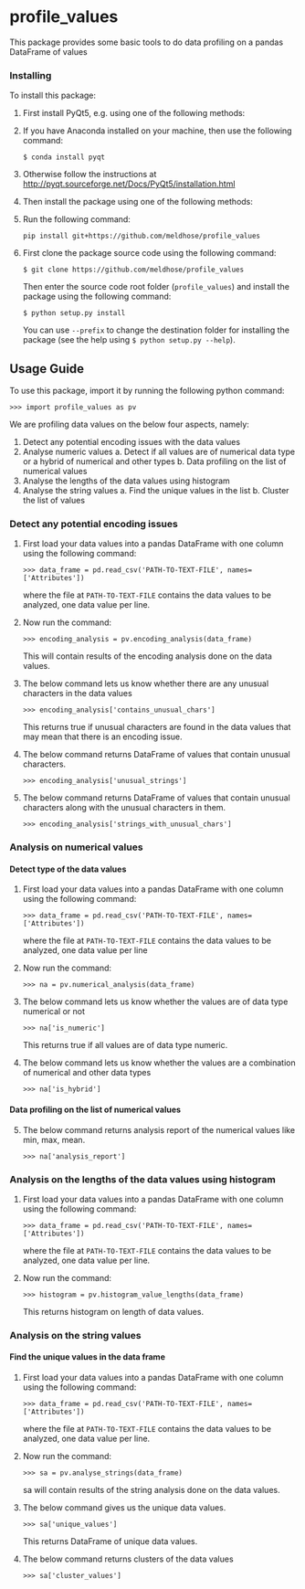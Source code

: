 # profile_values

This package provides some basic tools to do data profiling on a pandas DataFrame of values

### Installing
To install this package:

1. First install PyQt5, e.g. using one of the following methods:

  1. If you have Anaconda installed on your machine, then use the following command:

     ```$ conda install pyqt```

  2. Otherwise follow the instructions at http://pyqt.sourceforge.net/Docs/PyQt5/installation.html

2. Then install the package using one of the following methods:

  1. Run the following command:

     ```pip install git+https://github.com/meldhose/profile_values```
	 
  2. First clone the package source code using the following command:

     ```$ git clone https://github.com/meldhose/profile_values```

     Then enter the source code root folder (```profile_values```) and install the package using the following command:

     ```$ python setup.py install```

     You can use ```--prefix``` to change the destination folder for installing the package (see the help using ```$ python setup.py --help```).


## Usage Guide ##

To use this package, import it by running the following python command:

   ```>>> import profile_values as pv```

We are profiling data values on the below four aspects, namely:

1. Detect any potential encoding issues with the data values
2. Analyse numeric values
	a. Detect if all values are of numerical data type or a hybrid of numerical and other types
  	b. Data profiling on the list of numerical values
3. Analyse the lengths of the data values using histogram
4. Analyse the string values
 	 a. Find the unique values in the list
 	 b. Cluster the list of values

### Detect any potential encoding issues ###

1. First load your data values into a pandas DataFrame with one column using the following command:

   ```>>> data_frame = pd.read_csv('PATH-TO-TEXT-FILE', names=['Attributes'])```
  
   where the file at ```PATH-TO-TEXT-FILE``` contains the data values to be analyzed, one data value per line.

2. Now run the command:

   ```>>> encoding_analysis = pv.encoding_analysis(data_frame)```
  
   This will contain results of the encoding analysis done on the data values.
 
3. The below command lets us know whether there are any unusual characters in the data values
 
    ```>>> encoding_analysis['contains_unusual_chars']```
    
    This returns true if unusual characters are found in the data values that may mean that there is an encoding issue.
  
4. The below command returns DataFrame of values that contain unusual characters.
 
     ```>>> encoding_analysis['unusual_strings']```
     
5. The below command returns DataFrame of values that contain unusual characters along with the unusual characters in them.
 
     ```>>> encoding_analysis['strings_with_unusual_chars']```



###  Analysis on numerical values ###

#### Detect type of the data values ####

1. First load your data values into a pandas DataFrame with one column using the following command:

   ```>>> data_frame = pd.read_csv('PATH-TO-TEXT-FILE', names=['Attributes'])```
  
   where the file at ```PATH-TO-TEXT-FILE``` contains the data values to be analyzed, one data value per line

2. Now run the command:

   ```>>> na = pv.numerical_analysis(data_frame)```

3. The below command lets us know whether the values are of data type numerical or not
 
    ```>>> na['is_numeric']```
    
    This returns true if all values are of data type numeric.
  
4. The below command lets us know whether the values are a combination of numerical and other data types
 
     ```>>> na['is_hybrid']```
     
#### Data profiling on the list of numerical values ####
     
5. The below command returns analysis report of the numerical values like min, max, mean.
 
     ```>>> na['analysis_report']```

### Analysis on the lengths of the data values using histogram ###

1. First load your data values into a pandas DataFrame with one column using the following command:

   ```>>> data_frame = pd.read_csv('PATH-TO-TEXT-FILE', names=['Attributes'])```
  
   where the file at ```PATH-TO-TEXT-FILE``` contains the data values to be analyzed, one data value per line.
   
2. Now run the command:

   ```>>> histogram = pv.histogram_value_lengths(data_frame)```
   
   This returns histogram on length of data values.
   
### Analysis on the string values ###

#### Find the unique values in the data frame ####

1. First load your data values into a pandas DataFrame with one column using the following command:

   ```>>> data_frame = pd.read_csv('PATH-TO-TEXT-FILE', names=['Attributes'])```
  
   where the file at ```PATH-TO-TEXT-FILE``` contains the data values to be analyzed, one data value per line.
   
2. Now run the command:

   ```>>> sa = pv.analyse_strings(data_frame)```
   
   sa will contain results of the string analysis done on the data values.
   
3. The below command gives us the unique data values.
 
    ```>>> sa['unique_values']```
    
    This returns DataFrame of unique data values.
  
4. The below command returns clusters of the data values
 
     ```>>> sa['cluster_values']```


